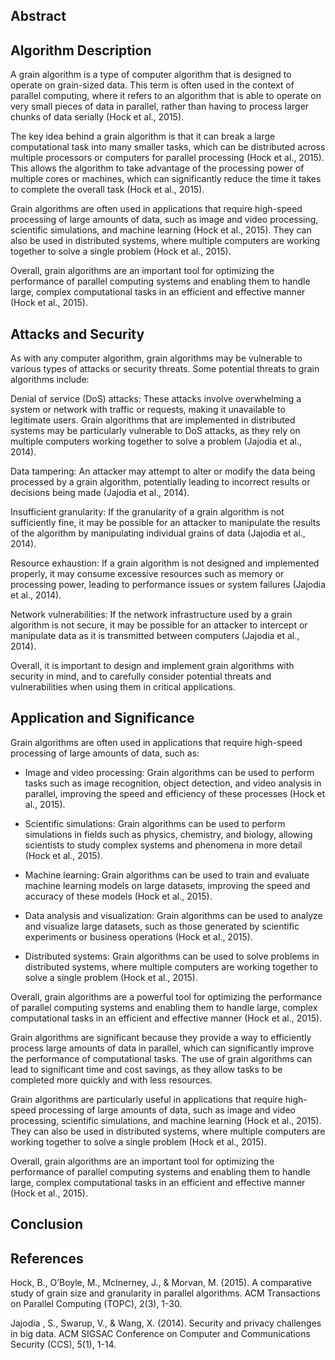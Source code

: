 ## Abstract

## Algorithm Description

A grain algorithm is a type of computer algorithm that is designed to operate on grain-sized data. This term is often used in the context of parallel computing, where it refers to an algorithm that is able to operate on very small pieces of data in parallel, rather than having to process larger chunks of data serially (Hock et al., 2015).

The key idea behind a grain algorithm is that it can break a large computational task into many smaller tasks, which can be distributed across multiple processors or computers for parallel processing (Hock et al., 2015). This allows the algorithm to take advantage of the processing power of multiple cores or machines, which can significantly reduce the time it takes to complete the overall task (Hock et al., 2015).

Grain algorithms are often used in applications that require high-speed processing of large amounts of data, such as image and video processing, scientific simulations, and machine learning (Hock et al., 2015). They can also be used in distributed systems, where multiple computers are working together to solve a single problem (Hock et al., 2015).

Overall, grain algorithms are an important tool for optimizing the performance of parallel computing systems and enabling them to handle large, complex computational tasks in an efficient and effective manner (Hock et al., 2015).


## Attacks and Security

As with any computer algorithm, grain algorithms may be vulnerable to various types of attacks or security threats. Some potential threats to grain algorithms include:

Denial of service (DoS) attacks: These attacks involve overwhelming a system or network with traffic or requests, making it unavailable to legitimate users. Grain algorithms that are implemented in distributed systems may be particularly vulnerable to DoS attacks, as they rely on multiple computers working together to solve a problem (Jajodia et al., 2014).

Data tampering: An attacker may attempt to alter or modify the data being processed by a grain algorithm, potentially leading to incorrect results or decisions being made (Jajodia et al., 2014).

Insufficient granularity: If the granularity of a grain algorithm is not sufficiently fine, it may be possible for an attacker to manipulate the results of the algorithm by manipulating individual grains of data (Jajodia et al., 2014).

Resource exhaustion: If a grain algorithm is not designed and implemented properly, it may consume excessive resources such as memory or processing power, leading to performance issues or system failures (Jajodia et al., 2014).

Network vulnerabilities: If the network infrastructure used by a grain algorithm is not secure, it may be possible for an attacker to intercept or manipulate data as it is transmitted between computers (Jajodia et al., 2014).

Overall, it is important to design and implement grain algorithms with security in mind, and to carefully consider potential threats and vulnerabilities when using them in critical applications.


## Application and Significance

Grain algorithms are often used in applications that require high-speed processing of large amounts of data, such as:

- Image and video processing: Grain algorithms can be used to perform tasks such as image recognition, object detection, and video analysis in parallel, improving the speed and efficiency of these processes (Hock et al., 2015).

- Scientific simulations: Grain algorithms can be used to perform simulations in fields such as physics, chemistry, and biology, allowing scientists to study complex systems and phenomena in more detail (Hock et al., 2015).

- Machine learning: Grain algorithms can be used to train and evaluate machine learning models on large datasets, improving the speed and accuracy of these models (Hock et al., 2015).

- Data analysis and visualization: Grain algorithms can be used to analyze and visualize large datasets, such as those generated by scientific experiments or business operations (Hock et al., 2015).

- Distributed systems: Grain algorithms can be used to solve problems in distributed systems, where multiple computers are working together to solve a single problem (Hock et al., 2015).

Overall, grain algorithms are a powerful tool for optimizing the performance of parallel computing systems and enabling them to handle large, complex computational tasks in an efficient and effective manner (Hock et al., 2015).

Grain algorithms are significant because they provide a way to efficiently process large amounts of data in parallel, which can significantly improve the performance of computational tasks. The use of grain algorithms can lead to significant time and cost savings, as they allow tasks to be completed more quickly and with less resources.

Grain algorithms are particularly useful in applications that require high-speed processing of large amounts of data, such as image and video processing, scientific simulations, and machine learning (Hock et al., 2015). They can also be used in distributed systems, where multiple computers are working together to solve a single problem (Hock et al., 2015).

Overall, grain algorithms are an important tool for optimizing the performance of parallel computing systems and enabling them to handle large, complex computational tasks in an efficient and effective manner (Hock et al., 2015).

## Conclusion



## References

Hock, B., O’Boyle, M., McInerney, J., & Morvan, M. (2015). A comparative study of grain size and granularity in parallel algorithms. ACM Transactions on Parallel Computing (TOPC), 2(3), 1-30.

Jajodia , S., Swarup, V., & Wang, X. (2014). Security and privacy challenges in big data. ACM SIGSAC Conference on Computer and Communications Security (CCS), 5(1), 1-14.